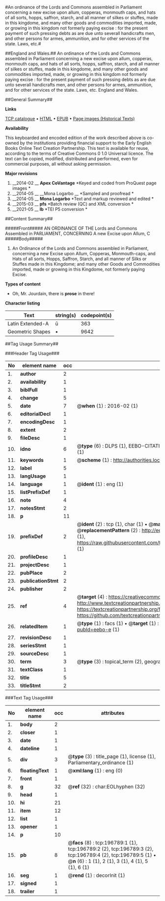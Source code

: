 #An ordinance of the Lords and Commons assembled in Parliament concerning a new excise upon allum, copperas, monmouth caps, and hats of all sorts, hopps, saffron, starch, and all manner of silkes or stuffes, made in this kingdome, and many other goods and commodities imported, made, or growing in this kingdom not formerly paying excise : for the present payment of such pressing debts as are due unto severall handicrafts men, and other persons for armes, ammunition, and for other services of the state. Laws, etc.#

##England and Wales.##
An ordinance of the Lords and Commons assembled in Parliament concerning a new excise upon allum, copperas, monmouth caps, and hats of all sorts, hopps, saffron, starch, and all manner of silkes or stuffes, made in this kingdome, and many other goods and commodities imported, made, or growing in this kingdom not formerly paying excise : for the present payment of such pressing debts as are due unto severall handicrafts men, and other persons for armes, ammunition, and for other services of the state.
Laws, etc.
England and Wales.

##General Summary##

**Links**

[TCP catalogue](http://www.ota.ox.ac.uk/tcp/)  • 
[HTML](http://tei.it.ox.ac.uk/tcp/Texts-HTML/free/B22/B22092.html)  • 
[EPUB](http://tei.it.ox.ac.uk/tcp/Texts-EPUB/free/B22/B22092.epub) • 
[Page images (Historical Texts)](https://historicaltexts.jisc.ac.uk/eebo-12091028e)

**Availability**

This keyboarded and encoded edition of the work described above is co-owned by the
    institutions providing financial support to the Early English Books Online Text Creation
    Partnership. This text is available for reuse, according to the terms of  Creative Commons 0 1.0 Universal
    licence. The text can be copied, modified, distributed and performed, even for commercial
    purposes, all without asking permission.

**Major revisions**

1. __2014-02 __ __Apex CoVantage__ *Keyed and coded from ProQuest page images *
1. __2014-05 __ __Mona Logarbo __ *Sampled and proofread *
1. __2014-05 __ __Mona Logarbo__ *Text and markup reviewed and edited *
1. __2015-03 __ __pfs__ *Batch review (QC) and XML conversion *
1. __2021-05 __ __lb__ *TEI P5 conversion *

##Content Summary##

#####Front#####
AN ORDINANCE OF THE Lords and Commons Assembled in PARLIAMENT, CONCERNING A new Excise upon Allum, C
#####Body#####

1. An Ordinance of the Lords and Commons assembled in Parliament, concerning a new Excise upon Allum, Copperas, Monmouth-caps, and Hats of all sorts, Hopps, Saffron, Starch, and all manner of Silks or Stuffes made in this Kingdome; and many other Goods and Commodities imported, made or growing in this Kingdome, not formerly paying Excise.

**Types of content**

  * Oh, Mr. Jourdain, there is **prose** in there!

**Character listing**


|Text|string(s)|codepoint(s)|
|---|---|---|
|Latin Extended-A|ū|363|
|Geometric Shapes|▪|9642|

##Tag Usage Summary##

###Header Tag Usage###

|No|element name|occ|attributes|
|---|---|---|---|
|1.|__author__|2||
|2.|__availability__|1||
|3.|__biblFull__|1||
|4.|__change__|5||
|5.|__date__|7| @__when__ (1) : 2016-02 (1)|
|6.|__editorialDecl__|1||
|7.|__encodingDesc__|1||
|8.|__extent__|2||
|9.|__fileDesc__|1||
|10.|__idno__|6| @__type__ (6) : DLPS (1), EEBO-CITATION (1), VID (1), EEBO-PROQUEST (1), STC (1), OCLC (1)|
|11.|__keywords__|1| @__scheme__ (1) : http://authorities.loc.gov/ (1)|
|12.|__label__|5||
|13.|__langUsage__|1||
|14.|__language__|1| @__ident__ (1) : eng (1)|
|15.|__listPrefixDef__|1||
|16.|__note__|4||
|17.|__notesStmt__|2||
|18.|__p__|11||
|19.|__prefixDef__|2| @__ident__ (2) : tcp (1), char (1)  •  @__matchPattern__ (2) : ([0-9\-]+):([0-9IVX]+) (1), (.+) (1)  •  @__replacementPattern__ (2) : http://eebo.chadwyck.com/downloadtiff?vid=$1&page=$2 (1), https://raw.githubusercontent.com/textcreationpartnership/Texts/master/tcpchars.xml#$1 (1)|
|20.|__profileDesc__|1||
|21.|__projectDesc__|1||
|22.|__pubPlace__|2||
|23.|__publicationStmt__|2||
|24.|__publisher__|2||
|25.|__ref__|4| @__target__ (4) : https://creativecommons.org/publicdomain/zero/1.0/ (1), http://www.textcreationpartnership.org/docs/. (1), https://textcreationpartnership.org/faq/#faq05 (1), https://github.com/textcreationpartnership (1)|
|26.|__relatedItem__|1| @__type__ (1) : facs (1)  •  @__target__ (1) : https://data.historicaltexts.jisc.ac.uk/view?pubId=eebo-e (1)|
|27.|__revisionDesc__|1||
|28.|__seriesStmt__|1||
|29.|__sourceDesc__|1||
|30.|__term__|3| @__type__ (3) : topical_term (2), geographic_name (1)|
|31.|__textClass__|1||
|32.|__title__|5||
|33.|__titleStmt__|2||


###Text Tag Usage###

|No|element name|occ|attributes|
|---|---|---|---|
|1.|__body__|2||
|2.|__closer__|1||
|3.|__date__|1||
|4.|__dateline__|1||
|5.|__div__|3| @__type__ (3) : title_page (1), license (1), Parliamentary_ordinance (1)|
|6.|__floatingText__|1| @__xml:lang__ (1) : eng (0)|
|7.|__front__|1||
|8.|__g__|32| @__ref__ (32) : char:EOLhyphen (32)|
|9.|__head__|1||
|10.|__hi__|21||
|11.|__item__|12||
|12.|__list__|1||
|13.|__opener__|1||
|14.|__p__|10||
|15.|__pb__|8| @__facs__ (8) : tcp:196789:1 (1), tcp:196789:2 (2), tcp:196789:3 (2), tcp:196789:4 (2), tcp:196789:5 (1)  •  @__n__ (6) : 1 (1), 2 (1), 3 (1), 4 (1), 5 (1), 6 (1)|
|16.|__seg__|1| @__rend__ (1) : decorInit (1)|
|17.|__signed__|1||
|18.|__trailer__|1||
